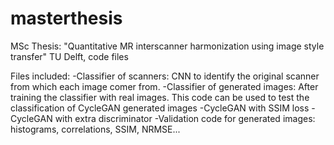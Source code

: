 # masterthesis
MSc Thesis: "Quantitative MR interscanner harmonization using image style transfer" TU Delft, code files

Files included:
  -Classifier of scanners: CNN to identify the original scanner from which each image comer from.
  -Classifier of generated images: After training the classifier with real images. This code can be used to test the classification of CycleGAN generated images
  -CycleGAN with SSIM loss
  -CycleGAN with extra discriminator 
  -Validation code for generated images: histograms, correlations, SSIM, NRMSE...
